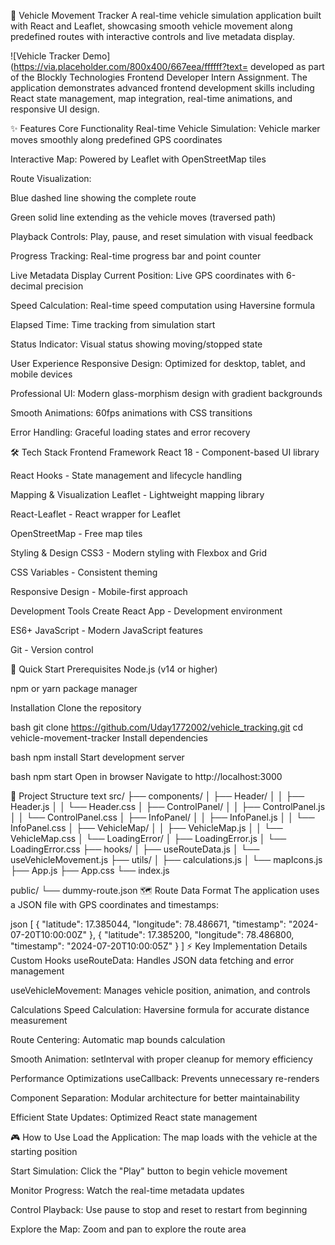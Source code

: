 🚗 Vehicle Movement Tracker
A real-time vehicle simulation application built with React and Leaflet, showcasing smooth vehicle movement along predefined routes with interactive controls and live metadata display.

![Vehicle Tracker Demo](https://via.placeholder.com/800x400/667eea/ffffff?text= developed as part of the Blockly Technologies Frontend Developer Intern Assignment. The application demonstrates advanced frontend development skills including React state management, map integration, real-time animations, and responsive UI design.

✨ Features
Core Functionality
Real-time Vehicle Simulation: Vehicle marker moves smoothly along predefined GPS coordinates

Interactive Map: Powered by Leaflet with OpenStreetMap tiles

Route Visualization:

Blue dashed line showing the complete route

Green solid line extending as the vehicle moves (traversed path)

Playback Controls: Play, pause, and reset simulation with visual feedback

Progress Tracking: Real-time progress bar and point counter

Live Metadata Display
Current Position: Live GPS coordinates with 6-decimal precision

Speed Calculation: Real-time speed computation using Haversine formula

Elapsed Time: Time tracking from simulation start

Status Indicator: Visual status showing moving/stopped state

User Experience
Responsive Design: Optimized for desktop, tablet, and mobile devices

Professional UI: Modern glass-morphism design with gradient backgrounds

Smooth Animations: 60fps animations with CSS transitions

Error Handling: Graceful loading states and error recovery

🛠️ Tech Stack
Frontend Framework
React 18 - Component-based UI library

React Hooks - State management and lifecycle handling

Mapping & Visualization
Leaflet - Lightweight mapping library

React-Leaflet - React wrapper for Leaflet

OpenStreetMap - Free map tiles

Styling & Design
CSS3 - Modern styling with Flexbox and Grid

CSS Variables - Consistent theming

Responsive Design - Mobile-first approach

Development Tools
Create React App - Development environment

ES6+ JavaScript - Modern JavaScript features

Git - Version control

🚀 Quick Start
Prerequisites
Node.js (v14 or higher)

npm or yarn package manager

Installation
Clone the repository

bash
git clone https://github.com/Uday1772002/vehicle_tracking.git
cd vehicle-movement-tracker
Install dependencies

bash
npm install
Start development server

bash
npm start
Open in browser
Navigate to http://localhost:3000

📁 Project Structure
text
src/
├── components/
│ ├── Header/
│ │ ├── Header.js
│ │ └── Header.css
│ ├── ControlPanel/
│ │ ├── ControlPanel.js
│ │ └── ControlPanel.css
│ ├── InfoPanel/
│ │ ├── InfoPanel.js
│ │ └── InfoPanel.css
│ ├── VehicleMap/
│ │ ├── VehicleMap.js
│ │ └── VehicleMap.css
│ └── LoadingError/
│ ├── LoadingError.js
│ └── LoadingError.css
├── hooks/
│ ├── useRouteData.js
│ └── useVehicleMovement.js
├── utils/
│ ├── calculations.js
│ └── mapIcons.js
├── App.js
├── App.css
└── index.js

public/
└── dummy-route.json
🗺️ Route Data Format
The application uses a JSON file with GPS coordinates and timestamps:

json
[
{
"latitude": 17.385044,
"longitude": 78.486671,
"timestamp": "2024-07-20T10:00:00Z"
},
{
"latitude": 17.385200,
"longitude": 78.486800,
"timestamp": "2024-07-20T10:00:05Z"
}
]
⚡ Key Implementation Details
Custom Hooks
useRouteData: Handles JSON data fetching and error management

useVehicleMovement: Manages vehicle position, animation, and controls

Calculations
Speed Calculation: Haversine formula for accurate distance measurement

Route Centering: Automatic map bounds calculation

Smooth Animation: setInterval with proper cleanup for memory efficiency

Performance Optimizations
useCallback: Prevents unnecessary re-renders

Component Separation: Modular architecture for better maintainability

Efficient State Updates: Optimized React state management

🎮 How to Use
Load the Application: The map loads with the vehicle at the starting position

Start Simulation: Click the "Play" button to begin vehicle movement

Monitor Progress: Watch the real-time metadata updates

Control Playback: Use pause to stop and reset to restart from beginning

Explore the Map: Zoom and pan to explore the route area
